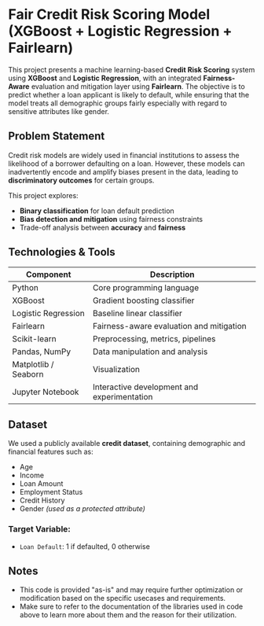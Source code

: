 # Fair Credit Risk Scoring Model (XGBoost + Logistic Regression + Fairlearn)

This project presents a machine learning-based **Credit Risk Scoring** system using **XGBoost** and **Logistic Regression**, with an integrated **Fairness-Aware** evaluation and mitigation layer using **Fairlearn**. The objective is to predict whether a loan applicant is likely to default, while ensuring that the model treats all demographic groups fairly especially with regard to sensitive attributes like gender.

## Problem Statement

Credit risk models are widely used in financial institutions to assess the likelihood of a borrower defaulting on a loan. However, these models can inadvertently encode and amplify biases present in the data, leading to **discriminatory outcomes** for certain groups.

This project explores:
- **Binary classification** for loan default prediction
- **Bias detection and mitigation** using fairness constraints
- Trade-off analysis between **accuracy** and **fairness**

## Technologies & Tools

| Component              | Description                                       |
|------------------------|---------------------------------------------------|
| Python                 | Core programming language                         |
| XGBoost                | Gradient boosting classifier                      |
| Logistic Regression    | Baseline linear classifier                        |
| Fairlearn              | Fairness-aware evaluation and mitigation          |
| Scikit-learn           | Preprocessing, metrics, pipelines                 |
| Pandas, NumPy          | Data manipulation and analysis                    |
| Matplotlib / Seaborn   | Visualization                                     |
| Jupyter Notebook       | Interactive development and experimentation       |

## Dataset

We used a publicly available **credit dataset**, containing demographic and financial features such as:

- Age
- Income
- Loan Amount
- Employment Status
- Credit History
- Gender *(used as a protected attribute)*

### Target Variable:
- `Loan Default`: 1 if defaulted, 0 otherwise

## Notes
- This code is provided "as-is" and may require further optimization or modification based on the specific usecases and requirements.
- Make sure to refer to the documentation of the libraries used in code above to learn more about them and the reason for their utilization.
